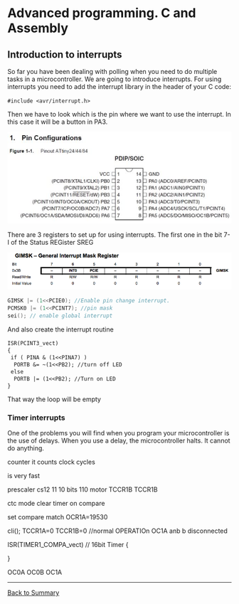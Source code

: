 # Advanced programming. C and Assembly

## Introduction to interrupts
So far you have been dealing with polling when you need to do multiple tasks in a microcontroller. We are going to introduce interrupts. For using interrupts you need to add the interrupt library in the header of your C code:

`#include <avr/interrupt.h>`

Then we have to look which is the pin where we want to use the interrupt. In this case it will be a button in PA3.

![](img/codepro/t44pin.jpg)

There are 3 registers to set up for using interrupts. The first one in the bit 7-I of the Status REGister SREG

![](img/codepro/gimsk.png)


```C
GIMSK |= (1<<PCIE0); //Enable pin change interrupt.
PCMSK0 |= (1<<PCINT7); //pin mask
sei(); // enable global interrupt
```
And also create the interrupt routine
```
ISR(PCINT3_vect)
{
 if ( PINA & (1<<PINA7) )
  PORTB &= ~(1<<PB2); //turn off LED
 else
  PORTB |= (1<<PB2); //Turn on LED
}
```
That way the loop will be empty

### Timer interrupts
One of the problems you will find when you program your microcontroller is the use of delays. When you use a delay, the microcontroller halts. It cannot do anything.

counter it counts clock cycles

is very fast

prescaler cs12 11 10 bits 110 motor
TCCR1B
TCCR1B

ctc mode clear timer on compare

set compare match OCR1A=19530

cli();
TCCR1A=0
TCCR1B=0  //normal OPERATIOn OC1A anb b disconnected


ISR(TIMER1_COMPA_vect)   // 16bit Timer
{

}

OC0A OC0B OC1A

---
[Back to Summary](../summary.md)
